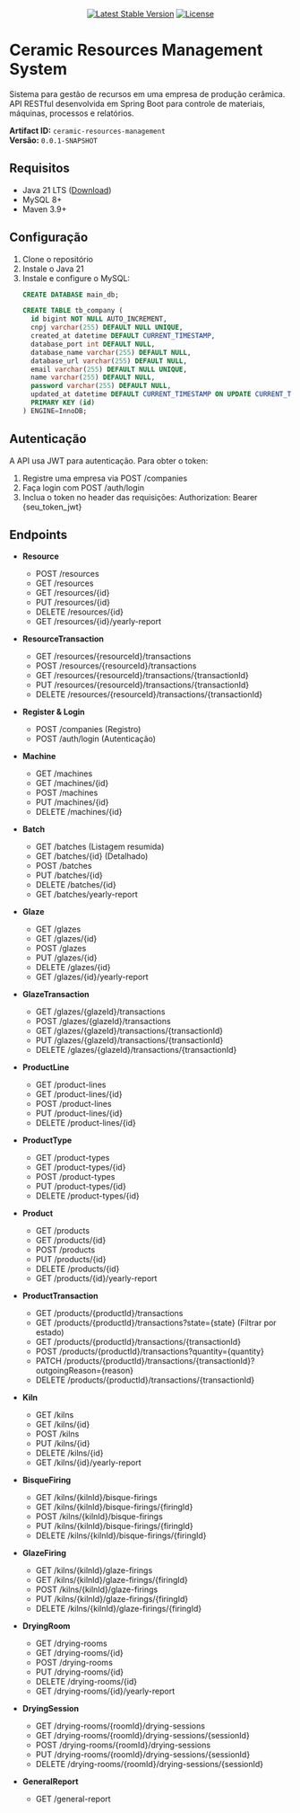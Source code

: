 <p align="center">
  <a href="https://mvnrepository.com/artifact/org.springframework.boot/spring-boot-starter-parent"><img src="https://img.shields.io/maven-central/v/org.springframework.boot/spring-boot-starter-parent.svg" alt="Latest Stable Version"></a>
  <a href="LICENSE"><img src="https://img.shields.io/badge/license-MIT-blue.svg" alt="License"></a>
</p>

# Ceramic Resources Management System

Sistema para gestão de recursos em uma empresa de produção cerâmica. API RESTful desenvolvida em Spring Boot para controle de materiais, máquinas, processos e relatórios.

**Artifact ID:** `ceramic-resources-management`  
**Versão:** `0.0.1-SNAPSHOT`

## Requisitos

- Java 21 LTS ([Download](https://www.java.com/pt-BR/download/))
- MySQL 8+
- Maven 3.9+

## Configuração

1. Clone o repositório
2. Instale o Java 21
3. Instale e configure o MySQL:
   ```sql
   CREATE DATABASE main_db;
   
   CREATE TABLE tb_company (
     id bigint NOT NULL AUTO_INCREMENT,
     cnpj varchar(255) DEFAULT NULL UNIQUE,
     created_at datetime DEFAULT CURRENT_TIMESTAMP,
     database_port int DEFAULT NULL,
     database_name varchar(255) DEFAULT NULL,
     database_url varchar(255) DEFAULT NULL,
     email varchar(255) DEFAULT NULL UNIQUE,
     name varchar(255) DEFAULT NULL,
     password varchar(255) DEFAULT NULL,
     updated_at datetime DEFAULT CURRENT_TIMESTAMP ON UPDATE CURRENT_TIMESTAMP,
     PRIMARY KEY (id)
   ) ENGINE=InnoDB;

## Autenticação

A API usa JWT para autenticação. Para obter o token:

1. Registre uma empresa via POST /companies
2. Faça login com POST /auth/login
3. Inclua o token no header das requisições: Authorization: Bearer {seu_token_jwt}

## Endpoints

- **Resource**
  - POST /resources
  - GET /resources
  - GET /resources/{id}
  - PUT /resources/{id}
  - DELETE /resources/{id}
  - GET /resources/{id}/yearly-report

- **ResourceTransaction**
  - GET /resources/{resourceId}/transactions
  - POST /resources/{resourceId}/transactions
  - GET /resources/{resourceId}/transactions/{transactionId}
  - PUT /resources/{resourceId}/transactions/{transactionId}
  - DELETE /resources/{resourceId}/transactions/{transactionId}

- **Register & Login**
  - POST /companies (Registro)
  - POST /auth/login (Autenticação)

- **Machine**
  - GET /machines
  - GET /machines/{id}
  - POST /machines
  - PUT /machines/{id}
  - DELETE /machines/{id}

- **Batch**
  - GET /batches (Listagem resumida)
  - GET /batches/{id} (Detalhado)
  - POST /batches
  - PUT /batches/{id}
  - DELETE /batches/{id}
  - GET /batches/yearly-report

- **Glaze**
  - GET /glazes
  - GET /glazes/{id}
  - POST /glazes
  - PUT /glazes/{id}
  - DELETE /glazes/{id}
  - GET /glazes/{id}/yearly-report

- **GlazeTransaction**
  - GET /glazes/{glazeId}/transactions
  - POST /glazes/{glazeId}/transactions
  - GET /glazes/{glazeId}/transactions/{transactionId}
  - PUT /glazes/{glazeId}/transactions/{transactionId}
  - DELETE /glazes/{glazeId}/transactions/{transactionId}

- **ProductLine**
  - GET /product-lines
  - GET /product-lines/{id}
  - POST /product-lines
  - PUT /product-lines/{id}
  - DELETE /product-lines/{id}

- **ProductType**
  - GET /product-types
  - GET /product-types/{id}
  - POST /product-types
  - PUT /product-types/{id}
  - DELETE /product-types/{id}

- **Product**
  - GET /products
  - GET /products/{id}
  - POST /products
  - PUT /products/{id}
  - DELETE /products/{id}
  - GET /products/{id}/yearly-report

- **ProductTransaction**
  - GET /products/{productId}/transactions
  - GET /products/{productId}/transactions?state={state} (Filtrar por estado)
  - GET /products/{productId}/transactions/{transactionId}
  - POST /products/{productId}/transactions?quantity={quantity}
  - PATCH /products/{productId}/transactions/{transactionId}?outgoingReason={reason}
  - DELETE /products/{productId}/transactions/{transactionId}

- **Kiln**
  - GET /kilns
  - GET /kilns/{id}
  - POST /kilns
  - PUT /kilns/{id}
  - DELETE /kilns/{id}
  - GET /kilns/{id}/yearly-report

- **BisqueFiring**
  - GET /kilns/{kilnId}/bisque-firings
  - GET /kilns/{kilnId}/bisque-firings/{firingId}
  - POST /kilns/{kilnId}/bisque-firings
  - PUT /kilns/{kilnId}/bisque-firings/{firingId}
  - DELETE /kilns/{kilnId}/bisque-firings/{firingId}

- **GlazeFiring**
  - GET /kilns/{kilnId}/glaze-firings
  - GET /kilns/{kilnId}/glaze-firings/{firingId}
  - POST /kilns/{kilnId}/glaze-firings
  - PUT /kilns/{kilnId}/glaze-firings/{firingId}
  - DELETE /kilns/{kilnId}/glaze-firings/{firingId}

- **DryingRoom**
  - GET /drying-rooms
  - GET /drying-rooms/{id}
  - POST /drying-rooms
  - PUT /drying-rooms/{id}
  - DELETE /drying-rooms/{id}
  - GET /drying-rooms/{id}/yearly-report

- **DryingSession**
  - GET /drying-rooms/{roomId}/drying-sessions
  - GET /drying-rooms/{roomId}/drying-sessions/{sessionId}
  - POST /drying-rooms/{roomId}/drying-sessions
  - PUT /drying-rooms/{roomId}/drying-sessions/{sessionId}
  - DELETE /drying-rooms/{roomId}/drying-sessions/{sessionId}

- **GeneralReport**
  - GET /general-report